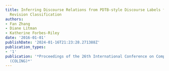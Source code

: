 ```yaml
---
title: Inferring Discourse Relations from PDTB-style Discourse Labels for Argumentative
  Revision Classification
authors:
- Fan Zhang
- Diane Litman
- Katherine Forbes-Riley
date: '2016-01-01'
publishDate: '2024-01-16T21:23:28.271388Z'
publication_types:
- '1'
publication: '*Proceedings of the 26th International Conference on Computational Linguistics
  (COLING)*'
---
```

